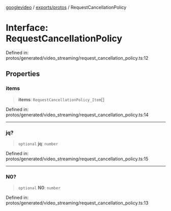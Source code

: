 [googlevideo](../../../README.md) / [exports/protos](../README.md) / RequestCancellationPolicy

# Interface: RequestCancellationPolicy

Defined in: protos/generated/video\_streaming/request\_cancellation\_policy.ts:12

## Properties

### items

> **items**: `RequestCancellationPolicy_Item`[]

Defined in: protos/generated/video\_streaming/request\_cancellation\_policy.ts:14

***

### jq?

> `optional` **jq**: `number`

Defined in: protos/generated/video\_streaming/request\_cancellation\_policy.ts:15

***

### N0?

> `optional` **N0**: `number`

Defined in: protos/generated/video\_streaming/request\_cancellation\_policy.ts:13

